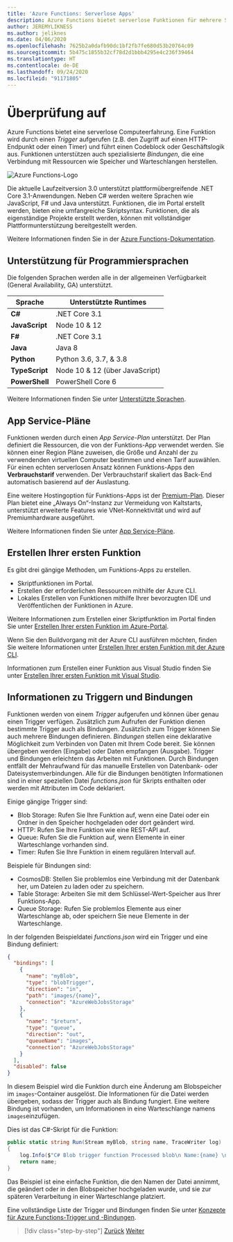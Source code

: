 ```yaml
---
title: 'Azure Functions: Serverlose Apps'
description: Azure Functions bietet serverlose Funktionen für mehrere Sprachen (C#, JavaScript, Java) und Plattformen, um ereignisgesteuerten Code für die sofortige Skalierung bereitzustellen.
author: JEREMYLIKNESS
ms.author: jeliknes
ms.date: 04/06/2020
ms.openlocfilehash: 7625b2a0dafb90dc1bf2fb7fe680d53b20764c09
ms.sourcegitcommit: 5b475c1855b32cf78d2d1bbb4295e4c236f39464
ms.translationtype: HT
ms.contentlocale: de-DE
ms.lasthandoff: 09/24/2020
ms.locfileid: "91171805"
---
```

# <a name="azure-functions"></a>Überprüfung auf

Azure Functions bietet eine serverlose Computeerfahrung. Eine Funktion wird durch einen *Trigger* aufgerufen (z.B. den Zugriff auf einen HTTP-Endpunkt oder einen Timer) und führt einen Codeblock oder Geschäftslogik aus. Funktionen unterstützen auch spezialisierte *Bindungen*, die eine Verbindung mit Ressourcen wie Speicher und Warteschlangen herstellen.

![Azure Functions-Logo](./media/azure-functions-logo.png)

Die aktuelle Laufzeitversion 3.0 unterstützt plattformübergreifende .NET Core 3.1-Anwendungen. Neben C# werden weitere Sprachen wie JavaScript, F# und Java unterstützt. Funktionen, die im Portal erstellt werden, bieten eine umfangreiche Skriptsyntax. Funktionen, die als eigenständige Projekte erstellt werden, können mit vollständiger Plattformunterstützung bereitgestellt werden.

Weitere Informationen finden Sie in der [Azure Functions-Dokumentation](/azure/azure-functions).

## <a name="programming-language-support"></a>Unterstützung für Programmiersprachen

Die folgenden Sprachen werden alle in der allgemeinen Verfügbarkeit (General Availability, GA) unterstützt.

|Sprache      |Unterstützte Runtimes|
|--------------|------------------|
|**C#**        |.NET Core 3.1     |
|**JavaScript**|Node 10 & 12      |
|**F#**        |.NET Core 3.1     |
|**Java**      |Java 8            |
|**Python**    |Python 3.6, 3.7, & 3.8|
|**TypeScript**|Node 10 & 12 (über JavaScript)|
|**PowerShell**|PowerShell Core 6|

Weitere Informationen finden Sie unter [Unterstützte Sprachen](/azure/azure-functions/supported-languages).

## <a name="app-service-plans"></a>App Service-Pläne

Funktionen werden durch einen *App Service-Plan* unterstützt. Der Plan definiert die Ressourcen, die von der Funktions-App verwendet werden. Sie können einer Region Pläne zuweisen, die Größe und Anzahl der zu verwendenden virtuellen Computer bestimmen und einen Tarif auswählen. Für einen echten serverlosen Ansatz können Funktions-Apps den **Verbrauchstarif** verwenden. Der Verbrauchstarif skaliert das Back-End automatisch basierend auf der Auslastung.

Eine weitere Hostingoption für Funktions-Apps ist der [Premium-Plan](/azure/azure-functions/functions-premium-plan). Dieser Plan bietet eine „Always On“-Instanz zur Vermeidung von Kaltstarts, unterstützt erweiterte Features wie VNet-Konnektivität und wird auf Premiumhardware ausgeführt.

Weitere Informationen finden Sie unter [App Service-Pläne](/azure/app-service/azure-web-sites-web-hosting-plans-in-depth-overview).

## <a name="create-your-first-function"></a>Erstellen Ihrer ersten Funktion

Es gibt drei gängige Methoden, um Funktions-Apps zu erstellen.

- Skriptfunktionen im Portal.
- Erstellen der erforderlichen Ressourcen mithilfe der Azure CLI.
- Lokales Erstellen von Funktionen mithilfe Ihrer bevorzugten IDE und Veröffentlichen der Funktionen in Azure.

Weitere Informationen zum Erstellen einer Skriptfunktion im Portal finden Sie unter [Erstellen Ihrer ersten Funktion im Azure-Portal](/azure/azure-functions/functions-create-first-azure-function).

Wenn Sie den Buildvorgang mit der Azure CLI ausführen möchten, finden Sie weitere Informationen unter [Erstellen Ihrer ersten Funktion mit der Azure CLI](/azure/azure-functions/functions-create-first-azure-function-azure-cli).

Informationen zum Erstellen einer Funktion aus Visual Studio finden Sie unter [Erstellen Ihrer ersten Funktion mit Visual Studio](/azure/azure-functions/functions-create-your-first-function-visual-studio).

## <a name="understand-triggers-and-bindings"></a>Informationen zu Triggern und Bindungen

Funktionen werden von einem *Trigger* aufgerufen und können über genau einen Trigger verfügen. Zusätzlich zum Aufrufen der Funktion dienen bestimmte Trigger auch als Bindungen. Zusätzlich zum Trigger können Sie auch mehrere Bindungen definieren. *Bindungen* stellen eine deklarative Möglichkeit zum Verbinden von Daten mit Ihrem Code bereit. Sie können übergeben werden (Eingabe) oder Daten empfangen (Ausgabe). Trigger und Bindungen erleichtern das Arbeiten mit Funktionen. Durch Bindungen entfällt der Mehraufwand für das manuelle Erstellen von Datenbank- oder Dateisystemverbindungen. Alle für die Bindungen benötigten Informationen sind in einer speziellen Datei *functions.json* für Skripts enthalten oder werden mit Attributen im Code deklariert.

Einige gängige Trigger sind:

- Blob Storage: Rufen Sie Ihre Funktion auf, wenn eine Datei oder ein Ordner in den Speicher hochgeladen oder dort geändert wird.
- HTTP: Rufen Sie Ihre Funktion wie eine REST-API auf.
- Queue: Rufen Sie die Funktion auf, wenn Elemente in einer Warteschlange vorhanden sind.
- Timer: Rufen Sie Ihre Funktion in einem regulären Intervall auf.

Beispiele für Bindungen sind:

- CosmosDB: Stellen Sie problemlos eine Verbindung mit der Datenbank her, um Dateien zu laden oder zu speichern.
- Table Storage: Arbeiten Sie mit dem Schlüssel-Wert-Speicher aus Ihrer Funktions-App.
- Queue Storage: Rufen Sie problemlos Elemente aus einer Warteschlange ab, oder speichern Sie neue Elemente in der Warteschlange.

In der folgenden Beispieldatei *functions.json* wird ein Trigger und eine Bindung definiert:

```json
{
  "bindings": [
    {
      "name": "myBlob",
      "type": "blobTrigger",
      "direction": "in",
      "path": "images/{name}",
      "connection": "AzureWebJobsStorage"
    },
    {
      "name": "$return",
      "type": "queue",
      "direction": "out",
      "queueName": "images",
      "connection": "AzureWebJobsStorage"
    }
  ],
  "disabled": false
}
```

In diesem Beispiel wird die Funktion durch eine Änderung am Blobspeicher im `images`-Container ausgelöst. Die Informationen für die Datei werden übergeben, sodass der Trigger auch als Bindung fungiert. Eine weitere Bindung ist vorhanden, um Informationen in eine Warteschlange namens `images`einzufügen.

Dies ist das C#-Skript für die Funktion:

```csharp
public static string Run(Stream myBlob, string name, TraceWriter log)
{
    log.Info($"C# Blob trigger function Processed blob\n Name:{name} \n Size: {myBlob.Length} Bytes");
    return name;
}
```

Das Beispiel ist eine einfache Funktion, die den Namen der Datei annimmt, die geändert oder in den Blobspeicher hochgeladen wurde, und sie zur späteren Verarbeitung in einer Warteschlange platziert.

Eine vollständige Liste der Trigger und Bindungen finden Sie unter [Konzepte für Azure Functions-Trigger und -Bindungen](/azure/azure-functions/functions-triggers-bindings).

>[!div class="step-by-step"]
>[Zurück](azure-serverless-platform.md)
>[Weiter](application-insights.md)
